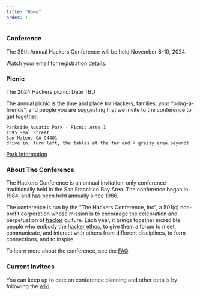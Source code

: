 ```yaml
---
title: "Home"
order: 1
---
```


### Conference

The 39th Annual Hackers Conference will be held November 8-10, 2024.

Watch your email for registration details.

### Picnic

The 2024 Hackers picnic: Date TBD

The annual picnic is the time and place for Hackers, families, your “bring-a-friends”, and people you are suggesting that we invite to the conference to get together.
````
Parkside Aquatic Park - Picnic Area 1
1595 Seal Street
San Mateo, CA 94401
drive in, turn left, the tables at the far end + grassy area beyond)
````
[Park Information](https://www.cityofsanmateo.org/3340/Parkside-Aquatic-Park)

### About The Conference

The Hackers Conference is an annual invitation-only conference traditionally held in the San Francisco Bay Area. The conference began in 1984, and has been held annually since 1986.

The conference is run by the "The Hackers Conference, Inc", a 501(c) non-profit corporation whose mission is to encourage the celebration and perpetuation of [hacker](http://www.catb.org/~esr/jargon/html/H/hacker.html) culture. Each year, it brings together incredible people who embody the [hacker ethos](http://www.catb.org/~esr/jargon/html/H/has-the-X-nature.html), to give them a forum to meet, communicate, and interact with others from different disciplines, to form connections, and to inspire.

To learn more about the conference, see the [FAQ](https://www.hackersconference.org/faq.html). 

### Current Invitees

You can keep up to date on conference planning and other details by following the [wiki](https://wiki.hackersconference.org/).